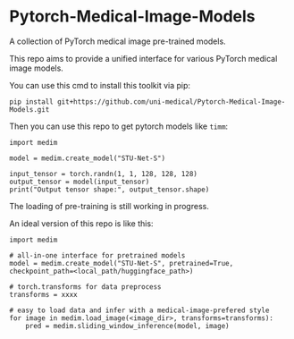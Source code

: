 # Pytorch-Medical-Image-Models

A collection of PyTorch medical image pre-trained models. 

This repo aims to provide a unified interface for various PyTorch medical image models. 

You can use this cmd to install this toolkit via pip:
```
pip install git+https://github.com/uni-medical/Pytorch-Medical-Image-Models.git
```

Then you can use this repo to get pytorch models like `timm`:
```
import medim

model = medim.create_model("STU-Net-S")

input_tensor = torch.randn(1, 1, 128, 128, 128)
output_tensor = model(input_tensor)
print("Output tensor shape:", output_tensor.shape)
```

The loading of pre-training is still working in progress.

An ideal version of this repo is like this:
```
import medim

# all-in-one interface for pretrained models
model = medim.create_model("STU-Net-S", pretrained=True, checkpoint_path=<local_path/huggingface_path>)

# torch.transforms for data preprocess
transforms = xxxx

# easy to load data and infer with a medical-image-prefered style
for image in medim.load_image(<image_dir>, transforms=transforms):
    pred = medim.sliding_window_inference(model, image)
    
```


